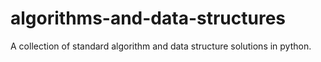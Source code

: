 # algorithms-and-data-structures
A collection of standard algorithm and data structure solutions in python.